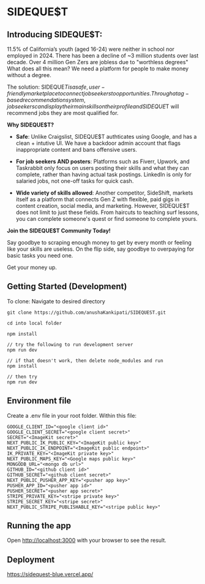 # SIDEQUE$T

## Introducing SIDEQUE$T: 

11.5% of California’s youth (aged 16-24) were neither in school nor employed in 2024. There has been a decline of ~3 million students over last decade. Over 4 million Gen Zers are jobless due to "worthless degrees" What does all this mean? We need  a platform for people to make money without a degree.

The solution: SIDEQUE$T is a safe, user-friendly marketplace to connect job seekers to opportunities. Through a tag-based recommendation system, job seekers can display their main skills on their profile and SIDEQUE$T will recommend jobs they are most qualified for.

**Why SIDEQUE$T?**

- **Safe**: Unlike Craigslist, SIDEQUE$T authticates using Google, and has a clean + intutive UI. We have a backdoor admin account that flags inappropriate content and bans offensive users.

- **For job seekers AND posters**: Platforms such as Fiverr, Upwork, and Taskrabbit only focus on users posting their skills and what they can complete, rather than having actual task postings. LinkedIn is only for salaried jobs, not one-off tasks for quick cash.

- **Wide variety of skills allowed**: Another competitor, SideShift, markets itself as a platform that connects Gen Z with flexible, paid gigs in content creation, social media, and marketing. However, SIDEQUE$T does not limit to just these fields. From haircuts to teaching surf lessons, you can complete someone's quest or find someone to complete yours.

**Join the SIDEQUE$T Community Today!**

Say goodbye to scraping enough money to get by every month or feeling like your skills are useless. On the flip side, say goodbye to overpaying for basic tasks you need one.

Get your money up.


## Getting Started (Development)

To clone:
Navigate to desired directory
```
git clone https://github.com/anushaKankipati/SIDEQUEST.git

cd into local folder

npm install 

// try the following to run development server
npm run dev

// if that doesn't work, then delete node_modules and run
npm install

// then try
npm run dev

```

## Environment file
Create a .env file in your root folder. Within this file:
```
GOOGLE_CLIENT_ID="<google client id>"
GOOGLE_CLIENT_SECRET="<google client secret>"
SECRET="<ImageKit secret>"
NEXT_PUBLIC_IK_PUBLIC_KEY="<ImageKit public key>"
NEXT_PUBLIC_IK_ENDPOINT="<ImageKit public endpoint>"
IK_PRIVATE_KEY="<ImageKit private key>"
NEXT_PUBLIC_MAPS_KEY="<Google maps public key>"
MONGODB_URL="<mongo db url>"
GITHUB_ID="<github client id>"
GITHUB_SECRET="<github client secret>"
NEXT_PUBLIC_PUSHER_APP_KEY="<pusher app key>"
PUSHER_APP_ID="<pusher app id>"
PUSHER_SECRET="<pusher app secret>"
STRIPE_PRIVATE_KEY="<stripe private key>"
STRIPE_SECRET_KEY="<stripe secret>"
NEXT_PUBLIC_STRIPE_PUBLISHABLE_KEY="<stripe public key>"
```
## Running the app
Open [http://localhost:3000](http://localhost:3000) with your browser to see the result.

## Deployment

https://sidequest-blue.vercel.app/
